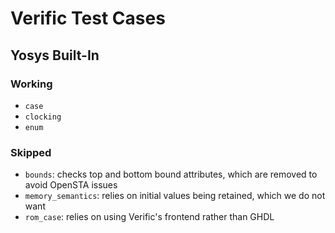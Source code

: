 # Verific Test Cases

## Yosys Built-In

### Working

- `case`
- `clocking`
- `enum`

### Skipped

- `bounds`: checks top and bottom bound attributes, which are removed to avoid OpenSTA issues
- `memory_semantics`: relies on initial values being retained, which we do not want
- `rom_case`: relies on using Verific's frontend rather than GHDL
